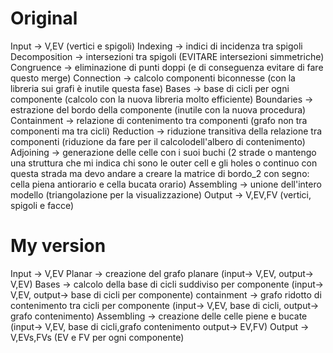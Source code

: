 # Original
Input -> V,EV (vertici e spigoli)
Indexing -> indici di incidenza tra spigoli
Decomposition -> intersezioni tra spigoli (EVITARE intersezioni simmetriche)
Congruence -> eliminazione di punti doppi (e di conseguenza evitare di fare questo merge)
Connection -> calcolo componenti biconnesse (con la libreria sui grafi è inutile questa fase)
Bases -> base di cicli per ogni componente (calcolo con la nuova libreria molto efficiente)
Boundaries -> estrazione del bordo della componente (inutile con la nuova procedura)
Containment -> relazione di contenimento tra componenti (grafo non tra componenti ma tra cicli)
Reduction -> riduzione transitiva della relazione tra componenti (riduzione da fare per il calcolodell'albero di contenimento)
Adjoining -> generazione delle celle con i suoi buchi (2 strade o mantengo una struttura che mi indica chi sono le outer cell e gli holes
                o continuo con questa strada ma devo andare a creare la matrice di bordo_2 con segno: cella piena antiorario e cella bucata orario)
Assembling -> unione dell'intero modello (triangolazione per la visualizzazione)
Output -> V,EV,FV (vertici, spigoli e facce)


# My version
Input -> V,EV
Planar -> creazione del grafo planare (input-> V,EV, output-> V,EV)
Bases -> calcolo della base di cicli suddiviso per componente (input-> V,EV, output-> base di cicli per componente)
containment -> grafo ridotto di contenimento tra cicli per componente (input-> V,EV, base di cicli, output-> grafo contenimento)
Assembling -> creazione delle celle piene e bucate (input-> V,EV, base di cicli,grafo contenimento output-> EV,FV)
Output -> V,EVs,FVs (EV e FV per ogni componente)
